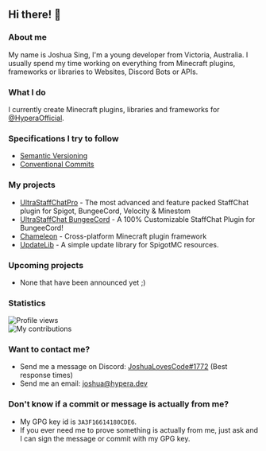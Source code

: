 ## Hi there! 👋

### About me
My name is Joshua Sing, I'm a young developer from Victoria, Australia.
I usually spend my time working on everything from Minecraft plugins, frameworks or libraries to Websites, Discord Bots or APIs.
<br>


### What I do
<!-- Honestly, no clue. -->
I currently create Minecraft plugins, libraries and frameworks for [@HyperaOfficial](https://github.com/HyperaOfficial/).
<br>

### Specifications I try to follow
 - [Semantic Versioning](https://semver.org)
 - [Conventional Commits](https://www.conventionalcommits.org/en/v1.0.0/)

### My projects
 - [UltraStaffChatPro](https://www.spigotmc.org/resources/80461/) - The most advanced and feature packed StaffChat plugin for Spigot, BungeeCord, Velocity & Minestom
 - [UltraStaffChat BungeeCord](www.spigotmc.org/resources/68956/) - A 100% Customizable StaffChat Plugin for BungeeCord!
 - [Chameleon](https://github.com/HyperaOfficial/Chameleon/) - Cross-platform Minecraft plugin framework
 - [UpdateLib](https://github.com/HyperaOfficial/UpdateLib/) - A simple update library for SpigotMC resources. 

### Upcoming projects
 - None that have been announced yet ;)

### Statistics
![Profile views](https://komarev.com/ghpvc?username=joshuasing&color=2155CC&style=flat-square)  
![My contributions](https://github-readme-stats.vercel.app/api?username=joshuasing&count_private=true&show_icons=true&theme=dark)

### Want to contact me?
 - Send me a message on Discord: [JoshuaLovesCode#1772](https://discord.hypera.dev/) (Best response times)
 - Send me an email: [joshua@hypera.dev](mailto:joshua@hypera.dev)

### Don't know if a commit or message is actually from me?
 - My GPG key id is `3A3F16614180CDE6`.
 - If you ever need me to prove something is actually from me, just ask and I can sign the message or commit with my GPG key.
